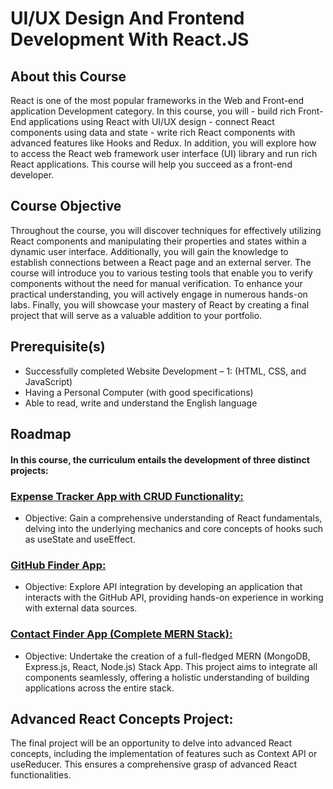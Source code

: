 
# UI/UX Design And Frontend Development With React.JS

## About this Course

React is one of the most popular frameworks in the Web and Front-end application Development category. In this course, you will - build rich Front-End applications using React with UI/UX design - connect React components using data and state - write rich React components with advanced features like Hooks and Redux. In addition, you will explore how to access the React web framework user interface (UI) library and run rich React applications. This course will help you succeed as a front-end developer.

## Course Objective

Throughout the course, you will discover techniques for effectively utilizing React components and manipulating their properties and states within a dynamic user interface. Additionally, you will gain the knowledge to establish connections between a React page and an external server. The course will introduce you to various testing tools that enable you to verify components without the need for manual verification. To enhance your practical understanding, you will actively engage in numerous hands-on labs. Finally, you will showcase your mastery of React by creating a final project that will serve as a valuable addition to your portfolio.

## Prerequisite(s)

- Successfully completed Website Development – 1: (HTML, CSS, and JavaScript) 
- Having a Personal Computer (with good specifications) 
- Able to read, write and understand the English language
## Roadmap

#### In this course, the curriculum entails the development of three distinct projects:

### [Expense Tracker App with CRUD Functionality:](https://github.com/BasitHussain79/BanoQabil-Web2-React/tree/expense-tracker-app)
- Objective: Gain a comprehensive understanding of React fundamentals, delving into the underlying mechanics and core concepts of hooks such as useState and useEffect.

### [GitHub Finder App:]()
- Objective: Explore API integration by developing an application that interacts with the GitHub API, providing hands-on experience in working with external data sources.

### [Contact Finder App (Complete MERN Stack):](https://github.com/BasitHussain79/BanoQabil-Web2-React/tree/contact-management-app)
- Objective: Undertake the creation of a full-fledged MERN (MongoDB, Express.js, React, Node.js) Stack App. This project aims to integrate all components seamlessly, offering a holistic understanding of building applications across the entire stack.





## Advanced React Concepts Project:

The final project will be an opportunity to delve into advanced React concepts, including the implementation of features such as Context API or useReducer. This ensures a comprehensive grasp of advanced React functionalities.
